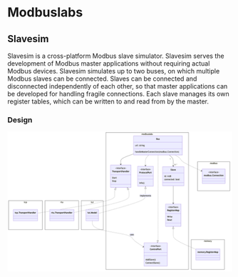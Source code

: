 # Modbuslabs

## Slavesim

Slavesim is a cross-platform Modbus slave simulator. Slavesim serves the development of Modbus master applications without requiring actual Modbus devices. Slavesim simulates up to two buses, on which multiple Modbus slaves can be connected. Slaves can be connected and disconnected independently of each other, so that master applications can be developed for handling fragile connections. Each slave manages its own register tables, which can be written to and read from by the master.

### Design

![slavesim](docs/slavesim.png)
